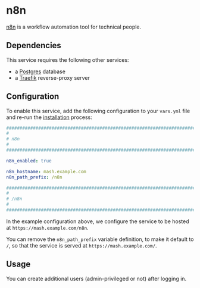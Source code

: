 # n8n

[n8n](https://n8n.io/) is a workflow automation tool for technical people.

## Dependencies

This service requires the following other services:

-   a [Postgres](postgres.md) database
-   a [Traefik](traefik.md) reverse-proxy server

## Configuration

To enable this service, add the following configuration to your `vars.yml` file and re-run the [installation](../installing.md) process:

```yaml
########################################################################
#                                                                      #
# n8n                                                                  #
#                                                                      #
########################################################################

n8n_enabled: true

n8n_hostname: mash.example.com
n8n_path_prefix: /n8n

########################################################################
#                                                                      #
# /n8n                                                                 #
#                                                                      #
########################################################################
```

In the example configuration above, we configure the service to be hosted at `https://mash.example.com/n8n`.

You can remove the `n8n_path_prefix` variable definition, to make it default to `/`, so that the service is served at `https://mash.example.com/`.

## Usage

You can create additional users (admin-privileged or not) after logging in.
